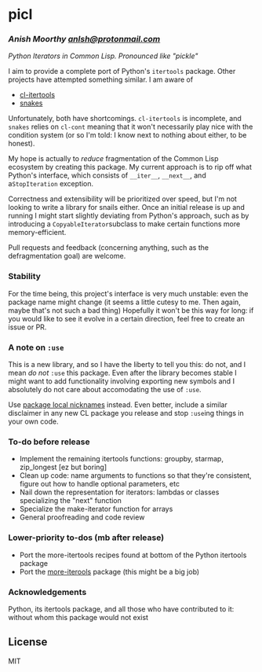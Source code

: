 # picl
### _Anish Moorthy <anlsh@protonmail.com>_

*Python Iterators in Common Lisp. Pronounced like "pickle"*

I aim to provide a complete port of Python's `itertools` package. Other projects
have attempted something similar. I am aware of
- [cl-itertools](https://github.com/mabragor/cl-itertools)
- [snakes](https://github.com/BnMcGn/snakes)

Unfortunately, both have shortcomings. `cl-itertools` is incomplete,
and `snakes` relies on `cl-cont` meaning that it won't necessarily play nice
with the condition system (or so I'm told: I know next to nothing about either,
to be honest).

My hope is actually to *reduce* fragmentation of the Common Lisp ecosystem by
creating this package. My current approach is to rip off what Python's
interface, which consists of `__iter__`, `__next__`, and a`StopIteration`
exception.

Correctness and extensibility will be prioritized over speed, but I'm not
looking to write a library for snails either. Once an initial release is up and
running I might start slightly deviating from Python's approach, such as by
introducing a `CopyableIterator`subclass to make certain functions more
memory-efficient.

Pull requests and feedback (concerning anything, such as the defragmentation
goal) are welcome.

### Stability

For the time being, this project's interface is very much unstable: even the
package name might change (it seems a little cutesy to me. Then again, maybe
that's not such a bad thing) Hopefully it won't be this way for long: if you
would like to see it evolve in a certain direction, feel free to create an issue
or PR.

### A note on `:use`

This is a new library, and so I have the liberty to tell you this: do not, and I
mean *do not* `:use` this package. Even after the library becomes stable I
might want to add functionality involving exporting new symbols and I absolutely
do not care about accomodating the use of `:use`.

Use [package local
nicknames]((https://gist.github.com/phoe/2b63f33a2a4727a437403eceb7a6b4a3))
instead. Even better, include a similar disclaimer in any new CL package you
release and stop `:use`ing things in your own code.

### To-do before release

- Implement the remaining itertools functions: groupby, starmap, zip_longest
[ez but boring]
- Clean up code: name arguments to functions so that they're consistent, figure
out how to handle optional parameters, etc
- Nail down the representation for iterators: lambdas or classes specializing
the "next" function
- Specialize the make-iterator function for arrays
- General proofreading and code review

### Lower-priority to-dos (mb after release)
- Port the more-itertools recipes found at bottom of the Python itertools
package
- Port the [more-iterools](https://pypi.org/project/more-itertools/) package
(this might be a big job)

### Acknowledgements

Python, its itertools package, and all those who have contributed to it:
without whom this package would not exist

## License

MIT
